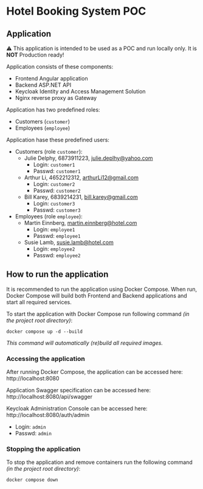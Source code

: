 # Hotel Booking System POC

## Application

:warning: This application is intended to be used as a POC and run locally only. It is __NOT__ Production ready!

Application consists of these components:
- Frontend Angular application
- Backend ASP.NET API
- Keycloak Identity and Access Management Solution
- Nginx reverse proxy as Gateway

Application has two predefined roles:
- Customers (`customer`)
- Employees (`employee`)

Application hase these predefined users:
- Customers (role `customer`):
  - Julie Delphy, 6873911223, julie.deplhy@yahoo.com
    - Login: `customer1`
    - Passwd: `customer1`
  - Arthur Li, 4652212312, arthurLi12@gmail.com
    - Login: `customer2`
    - Passwd: `customer2`
  - Bill Karey, 6839214231, bill.karey@gmail.com
    - Login: `customer3`
    - Passwd: `customer3`
- Employees (role `employee`):
  - Martin Einnberg, martin.einnberg@hotel.com
    - Login: `employee1`
    - Passwd: `employee1`
  - Susie Lamb, susie.lamb@hotel.com
    - Login: `employee2`
    - Passwd: `employee2`

## How to run the application

It is recommended to run the application using Docker Compose. When run, Docker Compose will build both Frontend and Backend applications and start all required services.

To start the application with Docker Compose run following command _(in the project root directory)_:
```shell
docker compose up -d --build
```
_This command will automatically (re)build all required images._

### Accessing the application

After running Docker Compose, the application can be accessed here: http://localhost:8080

Application Swagger specification can be accessed here: http://localhost:8080/api/swagger

Keycloak Administration Console can be accessed here: http://localhost:8080/auth/admin
- Login: `admin`
- Passwd: `admin`

### Stopping the application

To stop the application and remove containers run the following command _(in the project root directory)_:
```shell
docker compose down
```